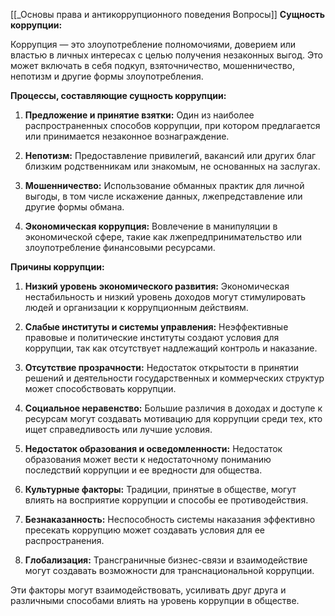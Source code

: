 [[_Основы права и антикоррупционного поведения Вопросы]]
**Сущность коррупции:**

Коррупция — это злоупотребление полномочиями, доверием или властью в личных интересах с целью получения незаконных выгод. Это может включать в себя подкуп, взяточничество, мошенничество, непотизм и другие формы злоупотребления.

**Процессы, составляющие сущность коррупции:**

1. **Предложение и принятие взятки:** Один из наиболее распространенных способов коррупции, при котором предлагается или принимается незаконное вознаграждение.

2. **Непотизм:** Предоставление привилегий, вакансий или других благ близким родственникам или знакомым, не основанных на заслугах.

3. **Мошенничество:** Использование обманных практик для личной выгоды, в том числе искажение данных, лжепредставление или другие формы обмана.

4. **Экономическая коррупция:** Вовлечение в манипуляции в экономической сфере, такие как лжепредпринимательство или злоупотребление финансовыми ресурсами.

**Причины коррупции:**

1. **Низкий уровень экономического развития:** Экономическая нестабильность и низкий уровень доходов могут стимулировать людей и организации к коррупционным действиям.

2. **Слабые институты и системы управления:** Неэффективные правовые и политические институты создают условия для коррупции, так как отсутствует надлежащий контроль и наказание.

3. **Отсутствие прозрачности:** Недостаток открытости в принятии решений и деятельности государственных и коммерческих структур может способствовать коррупции.

4. **Социальное неравенство:** Большие различия в доходах и доступе к ресурсам могут создавать мотивацию для коррупции среди тех, кто ищет справедливость или лучшие условия.

5. **Недостаток образования и осведомленности:** Недостаток образования может вести к недостаточному пониманию последствий коррупции и ее вредности для общества.

6. **Культурные факторы:** Традиции, принятые в обществе, могут влиять на восприятие коррупции и способы ее противодействия.

7. **Безнаказанность:** Неспособность системы наказания эффективно пресекать коррупцию может создавать условия для ее распространения.

8. **Глобализация:** Трансграничные бизнес-связи и взаимодействие могут создавать возможности для транснациональной коррупции.

Эти факторы могут взаимодействовать, усиливать друг друга и различными способами влиять на уровень коррупции в обществе.